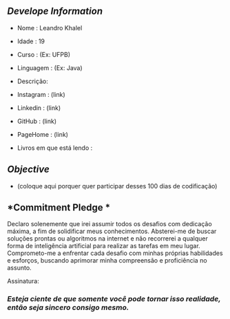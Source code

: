 ##   *Develope Information*

-  Nome : Leandro Khalel
-  Idade : 19
-  Curso : (Ex: UFPB)
-  Linguagem : (Ex: Java)


-  Descrição:


-  Instagram : (link)
-  Linkedin : (link)
- GitHub : (link)
- PageHome : (link)

- Livros em que está lendo :

##  *Objective*

- (coloque aqui porquer quer participar desses 100 dias de codificação)



## *Commitment Pledge *


Declaro solenemente que irei assumir todos os desafios com dedicação máxima, a fim de solidificar meus conhecimentos. Absterei-me de buscar soluções prontas ou algoritmos na internet e não recorrerei a qualquer forma de inteligência artificial para realizar as tarefas em meu lugar. Comprometo-me a enfrentar cada desafio com minhas próprias habilidades e esforços, buscando aprimorar minha compreensão e proficiência no assunto.

Assinatura:








### *Esteja ciente de que somente você pode tornar isso realidade, então seja sincero consigo mesmo.*
